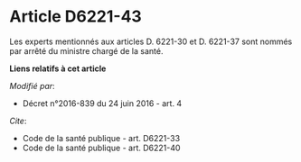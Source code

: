 # Article D6221-43

Les experts mentionnés aux articles D. 6221-30 et D. 6221-37 sont nommés par arrêté du ministre chargé de la santé.

**Liens relatifs à cet article**

_Modifié par_:

  - Décret n°2016-839 du 24 juin 2016 - art. 4

_Cite_:

  - Code de la santé publique - art. D6221-33
  - Code de la santé publique - art. D6221-40
